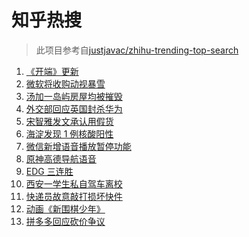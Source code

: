 # 知乎热搜

> 此项目参考自[justjavac/zhihu-trending-top-search](https://github.com/justjavac/zhihu-trending-top-search/blob/main/utils.ts)

<!-- BEGIN -->
  <!-- 最后更新时间:Wed Jan 19 2022 05:09:47 GMT+0000 (Coordinated Universal Time) -->
  1. [《开端》更新](https://www.zhihu.com/search?q=开端)
1. [微软将收购动视暴雪](https://www.zhihu.com/search?q=微软收购动视暴雪)
1. [汤加一岛屿房屋均被摧毁](https://www.zhihu.com/search?q=汤加)
1. [外交部回应英国封杀华为](https://www.zhihu.com/search?q=英国封杀华为)
1. [宋智雅发文承认用假货](https://www.zhihu.com/search?q=宋智雅)
1. [海淀发现 1 例核酸阳性](https://www.zhihu.com/search?q=北京疫情)
1. [微信新增语音播放暂停功能](https://www.zhihu.com/search?q=微信语音暂停)
1. [原神高德导航语音](https://www.zhihu.com/search?q=原神)
1. [EDG 三连胜](https://www.zhihu.com/search?q=edg)
1. [西安一学生私自驾车离校](https://www.zhihu.com/search?q=西安交大学生驾车离校)
1. [快递员故意敲打损坏快件](https://www.zhihu.com/search?q=快递员故意损坏快件)
1. [动画《新围棋少年》](https://www.zhihu.com/search?q=新围棋少年)
1. [拼多多回应砍价争议](https://www.zhihu.com/search?q=拼多多)
  <!-- END -->